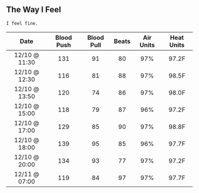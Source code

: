 ## The Way I Feel

```text
I feel fine.
```

| Date          | Blood Push | Blood Pull | Beats     | Air Units | Heat Units |
| :---------------: | :---------------:  | :---------------:  | :---------------: | :---------------: | :---------------:  |
| 12/10 @ 11:30 | 131        | 91         | 80        | 97%       | 97.2F      |
| 12/10 @ 12:30 | 116        | 81         | 88        | 97%       | 98.5F      |
| 12/10 @ 13:50 | 120        | 74         | 86        | 97%       | 98.0F      |
| 12/10 @ 15:00 | 118        | 79         | 87        | 96%       | 97.2F      |
| 12/10 @ 17:00 | 129        | 85         | 90        | 97%       | 98.8F      |
| 12/10 @ 18:00 | 139        | 95         | 85        | 96%       | 97.7F      |
| 12/10 @ 20:00 | 134        | 93         | 77        | 97%       | 97.2F      |
| 12/11 @ 07:00 | 119        | 84         | 97        | 97%       | 97.7F      |
